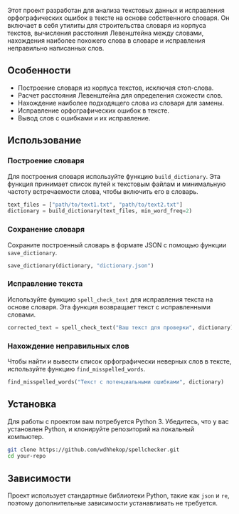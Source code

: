 Этот проект разработан для анализа текстовых данных и исправления орфографических ошибок в тексте на основе собственного словаря. Он включает в себя утилиты для строительства словаря из корпуса текстов, вычисления расстояния Левенштейна между словами, нахождения наиболее похожего слова в словаре и исправления неправильно написанных слов.

## Особенности

- Построение словаря из корпуса текстов, исключая стоп-слова.
- Расчет расстояния Левенштейна для определения схожести слов.
- Нахождение наиболее подходящего слова из словаря для замены.
- Исправление орфографических ошибок в тексте.
- Вывод слов с ошибками и их исправление.

## Использование

### Построение словаря

Для построения словаря используйте функцию `build_dictionary`. Эта функция принимает список путей к текстовым файлам и минимальную частоту встречаемости слова, чтобы включить его в словарь.
    
```python
text_files = ["path/to/text1.txt", "path/to/text2.txt"]
dictionary = build_dictionary(text_files, min_word_freq=2)
```

### Сохранение словаря

Сохраните построенный словарь в формате JSON с помощью функции `save_dictionary`.

```python
save_dictionary(dictionary, "dictionary.json")
```

### Исправление текста

Используйте функцию `spell_check_text` для исправления текста на основе словаря. Эта функция возвращает текст с исправленными словами.

```python
corrected_text = spell_check_text("Ваш текст для проверки", dictionary)
```

### Нахождение неправильных слов

Чтобы найти и вывести список орфографически неверных слов в тексте, используйте функцию `find_misspelled_words`.

```python
find_misspelled_words("Текст с потенциальными ошибками", dictionary)
```

## Установка

Для работы с проектом вам потребуется Python 3. Убедитесь, что у вас установлен Python, и клонируйте репозиторий на локальный компьютер.

```bash
git clone https://github.com/wdhhekop/spellchecker.git
cd your-repo
```

## Зависимости

Проект использует стандартные библиотеки Python, такие как `json` и `re`, поэтому дополнительные зависимости устанавливать не требуется.
